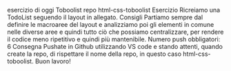 esercizio di oggi Toboolist
repo html-css-toboolist
Esercizio Ricreiamo una TodoList seguendo il layout in allegato.
Consigli Partiamo sempre dal definire le macroaree del layout e analizziamo poi gli elementi in comune nelle diverse aree e quindi tutto ciò che possiamo centralizzare, per rendere il codice meno ripetitivo e quindi più mantenibile.
Numero push obbligatori: 6
Consegna Pushate in Github utilizzando VS code e stando attenti, quando create la repo, di rispettare il nome della repo, in questo caso html-css-toboolist. Buon lavoro!